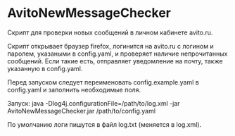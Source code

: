 # AvitoNewMessageChecker
Скрипт для проверки новых сообщений в личном кабинете avito.ru.

Скрипт открывает браузер firefox, логинится на avito.ru с логином и паролем,
указаными в config.yaml, и проверяет наличие непрочитанных сообщений. Если такие
есть, отправляет уведомление на почту, также указанную в config.yaml.

Перед запуском следует переименовать config.example.yaml в config.yaml и
заполнить необходимые поля.

Запуск:
java -Dlog4j.configurationFile=/path/to/log.xml -jar AvitoNewMessageChecker.jar /path/to/config.yaml

По умолчанию логи пишутся в файл log.txt (меняется в log.xml).
